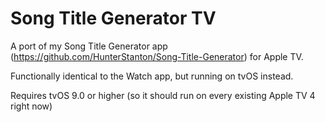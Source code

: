 # Song Title Generator TV
A port of my Song Title Generator app (https://github.com/HunterStanton/Song-Title-Generator) for Apple TV.

Functionally identical to the Watch app, but running on tvOS instead.

Requires tvOS 9.0 or higher (so it should run on every existing Apple TV 4 right now)
